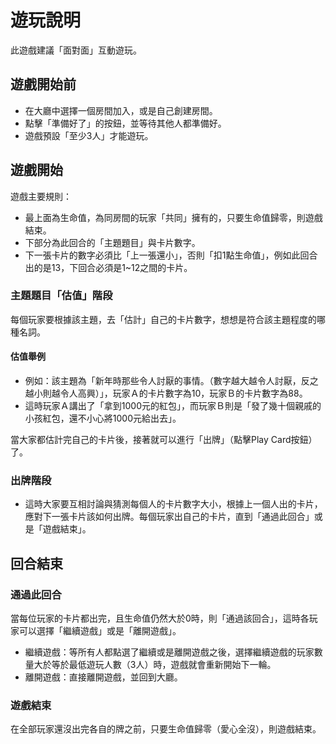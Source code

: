 # 遊玩說明
此遊戲建議「面對面」互動遊玩。

## 遊戲開始前
* 在大廳中選擇一個房間加入，或是自己創建房間。
* 點擊「準備好了」的按鈕，並等待其他人都準備好。
* 遊戲預設「至少3人」才能遊玩。

## 遊戲開始
遊戲主要規則：
* 最上面為生命值，為同房間的玩家「共同」擁有的，只要生命值歸零，則遊戲結束。
* 下部分為此回合的「主題題目」與卡片數字。
* 下一張卡片的數字必須比「上一張還小」，否則「扣1點生命值」，例如此回合出的是13，下回合必須是1~12之間的卡片。

### 主題題目「估值」階段
每個玩家要根據該主題，去「估計」自己的卡片數字，想想是符合該主題程度的哪種名詞。
#### 估值舉例
* 例如：該主題為「新年時那些令人討厭的事情。（數字越大越令人討厭，反之越小則越令人高興）」，玩家Ａ的卡片數字為10，玩家Ｂ的卡片數字為88。
* 這時玩家Ａ講出了「拿到1000元的紅包」，而玩家Ｂ則是「發了幾十個親戚的小孩紅包，還不小心將1000元給出去」。

當大家都估計完自己的卡片後，接著就可以進行「出牌」（點擊Play Card按鈕）了。

### 出牌階段
* 這時大家要互相討論與猜測每個人的卡片數字大小，根據上一個人出的卡片，應對下一張卡片該如何出牌。每個玩家出自己的卡片，直到「通過此回合」或是「遊戲結束」。

## 回合結束
### 通過此回合
當每位玩家的卡片都出完，且生命值仍然大於0時，則「通過該回合」，這時各玩家可以選擇「繼續遊戲」或是「離開遊戲」。
* 繼續遊戲：等所有人都點選了繼續或是離開遊戲之後，選擇繼續遊戲的玩家數量大於等於最低遊玩人數（3人）時，遊戲就會重新開始下一輪。
* 離開遊戲：直接離開遊戲，並回到大廳。

### 遊戲結束
在全部玩家還沒出完各自的牌之前，只要生命值歸零（愛心全沒），則遊戲結束。